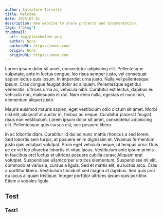 ```yaml
---
author: Salvatore Torsello
title: Welcome
date: 2025-02-01
description: New website to share projects and documentation.
tags: ["blog"]
thumbnail:
  url: img/placeholder.png
  author: None
  authorURL: https://none.com/
  origin: None
  originURL: https://none.com
---
```


Lorem ipsum dolor sit amet, consectetur adipiscing elit. Pellentesque vulputate,
ante in luctus congue, leo risus semper justo, vel consequat sapien lectus quis ipsum.
In imperdiet urna justo. Nulla vel pellentesque ipsum. Cras congue feugiat dolor ac aliquam.
Pellentesque eget dui venenatis, ultrices urna ac, vehicula nibh. Curabitur est lectus,
dapibus eu vehicula non, malesuada et dui. Nam enim nulla, egestas et nunc non,
elementum aliquet justo.

Mauris euismod mauris sapien, eget vestibulum odio dictum sit amet. Morbi nisl elit,
placerat at auctor in, finibus ac neque. Curabitur placerat feugiat risus non vestibulum.
Lorem ipsum dolor sit amet, consectetur adipiscing elit. Pellentesque quis cursus est, nec posuere libero.

In ac lobortis diam. Curabitur id dui ac nunc mattis rhoncus a sed lorem.
Sed lobortis sem turpis, at posuere enim dignissim et. Vivamus fermentum justo
quis volutpat volutpat. Proin eget vehicula neque, ut tempus urna. Duis ac ex vel
leo pharetra lobortis et vitae lacus. Vestibulum ante ipsum primis in faucibus orci
luctus et ultrices posuere cubilia curae; Aliquam erat volutpat. Suspendisse ullamcorper
ultrices elementum. Suspendisse mi elit, commodo at varius a, cursus a ligula.
Sed et mattis elit, eu luctus arcu. Cras a porttitor libero. Vestibulum tincidunt
sed magna at dapibus. Sed quis orci eu lacus aliquam tristique. Integer porttitor
ultrices ipsum quis porttitor. Etiam a sodales ligula.


## Test

### Test1
